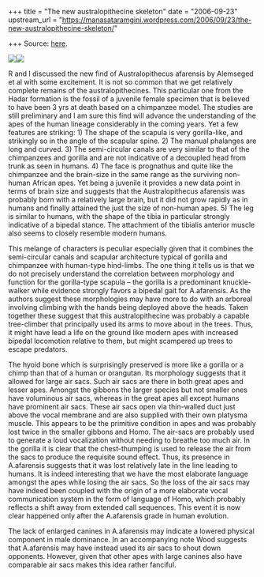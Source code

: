 +++
title = "The new australopithecine skeleton"
date = "2006-09-23"
upstream_url = "https://manasataramgini.wordpress.com/2006/09/23/the-new-australopithecine-skeleton/"

+++
Source: [here](https://manasataramgini.wordpress.com/2006/09/23/the-new-australopithecine-skeleton/).



[![](https://i0.wp.com/photos1.blogger.com/blogger/2010/410/320/australopithecus.jpg)](http://photos1.blogger.com/blogger/2010/410/1600/australopithecus.jpg)[![](https://i2.wp.com/photos1.blogger.com/blogger/2010/410/320/australopithecus_tibia.jpg)](http://photos1.blogger.com/blogger/2010/410/1600/australopithecus_tibia.jpg)

R and I discussed the new find of Australopithecus afarensis by Alemseged et al with some excitement. It is not so common that we get relatively complete remains of the australopithecines. This particular one from the Hadar formation is the fossil of a juvenile female specimen that is believed to have been 3 yrs at death based on a chimpanzee model. The studies are still preliminary and I am sure this find will advance the understanding of the apes of the human lineage considerably in the coming years. Yet a few features are striking: 1) The shape of the scapula is very gorilla-like, and strikingly so in the angle of the scapular spine. 2) The manual phalanges are long and curved. 3) The semi-circular canals are very similar to that of the chimpanzees and gorilla and are not indicative of a decoupled head from trunk as seen in humans. 4) The face is prognathus and quite like the chimpanzee and the brain-size in the same range as the surviving non-human African apes. Yet being a juvenile it provides a new data point in terms of brain size and suggests that the Australopithecus afarensis was probably born with a relatively large brain, but it did not grow rapidly as in humans and finally attained the just the size of non-human apes. 5) The leg is similar to humans, with the shape of the tibia in particular strongly indicative of a bipedal stance. The attachment of the tibialis anterior muscle also seems to closely resemble modern humans.

This melange of characters is peculiar especially given that it combines the semi-circular canals and scapular architecture typical of gorilla and chimpanzee with human-type hind-limbs. The one thing it tells us is that we do not precisely understand the correlation between morphology and function for the gorilla-type scapula – the gorilla is a predominant knuckle-walker while evidence strongly favors a bipedal gait for A.afarensis. As the authors suggest these morphologies may have more to do with an arboreal involving climbing with the hands being deployed above the heads. Taken together these suggest that this australopithecine was probably a capable tree-climber that principally used its arms to move about in the trees. Thus, it might have lead a life on the ground like modern apes with increased bipedal locomotion relative to them, but might scampered up trees to escape predators.

The hyoid bone which is surprisingly preserved is more like a gorilla or a chimp than that of a human or orangutan. Its morphology suggests that it allowed for large air sacs. Such air sacs are there in both great apes and lesser apes. Amongst the gibbons the larger species but not smaller ones have voluminous air sacs, whereas in the great apes all except humans have prominent air sacs. These air sacs open via thin-walled duct just above the vocal membrane and are also supplied with their own platysma muscle. This appears to be the primitive condition in apes and was probably lost twice in the smaller gibbons and Homo. The air-sacs are probably used to generate a loud vocalization without needing to breathe too much air. In the gorilla it is clear that the chest-thumping is used to release the air from the sacs to produce the requisite sound effect. Thus, its presence in A.afarensis suggests that it was lost relatively late in the line leading to humans. It is indeed interesting that we have the most elaborate language amongst the apes while losing the air sacs. So the loss of the air sacs may have indeed been coupled with the origin of a more elaborate vocal communication system in the form of language of Homo, which probably reflects a shift away from extended call sequences. This event it is now clear happened only after the A.afarensis grade in human evolution.

The lack of enlarged canines in A.afarensis may indicate a lowered physical component in male dominance. In an accompanying note Wood suggests that A.afarensis may have instead used its air sacs to shout down opponents. However, given that other apes with large canines also have comparable air sacs makes this idea rather fanciful.

